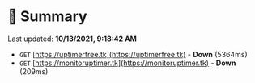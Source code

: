 # 📖 Summary
Last updated: **10/13/2021, 9:18:42 AM**

- `GET` [https://uptimerfree.tk](https://uptimerfree.tk) - **Down** (5364ms)
- `GET` [https://monitoruptimer.tk](https://monitoruptimer.tk) - **Down** (209ms)
